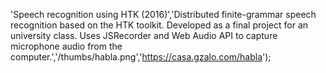 'Speech recognition using HTK (2016)','Distributed finite-grammar speech recognition based on the HTK toolkit. Developed as a final project for an university class. Uses JSRecorder and Web Audio API to capture microphone audio from the computer.','/thumbs/habla.png','https://casa.gzalo.com/habla');
